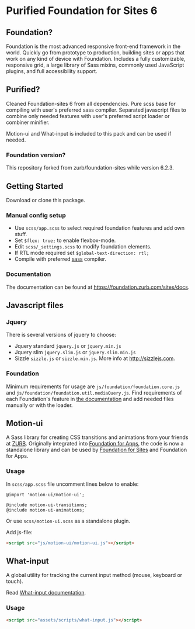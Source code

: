# Purified Foundation for Sites 6

## Foundation?

Foundation is the most advanced responsive front-end framework in the world. Quickly go from prototype to production, building sites or apps that work on any kind of device with Foundation. Includes a fully customizable, responsive grid, a large library of Sass mixins, commonly used JavaScript plugins, and full accessibility support.

## Purified?

Cleaned Foundation-sites 6 from all dependencies. Pure scss base for compiling with user's preferred sass compiler.
Separated javascript files to combine only needed features with user's preferred script loader or combiner minifier.

Motion-ui and What-input is included to this pack and can be used if needed.

### Foundation version?

This repository forked from zurb/foundation-sites while version 6.2.3.

## Getting Started

Download or clone this package.

### Manual config setup

- Use `scss/app.scss` to select required foundation features and add own stuff.
 - Set `$flex: true;` to enable flexbox-mode.
- Edit `scss/_settings.scss` to modify foundation elements.
 - If RTL mode required set `$global-text-direction: rtl;`
- Compile with preferred [sass](http://sass-lang.com/install) compiler.

### Documentation

The documentation can be found at <https://foundation.zurb.com/sites/docs>.

## Javascript files

### Jquery

There is several versions of jquery to choose:
- Jquery standard `jquery.js` or `jquery.min.js`
- Jquery slim `jquery.slim.js` or `jquery.slim.min.js`
- Sizzle `sizzle.js` or `sizzle.min.js`. More info at http://sizzlejs.com.

### Foundation

Minimum requirements for usage are `js/foundation/foundation.core.js` and `js/foundation/foundation.util.mediaQuery.js`.
Find requirements of each Foundation's feature in [the documentation](http://foundation.zurb.com/sites/docs/) and add needed files manually or with the loader.

## Motion-ui

A Sass library for creating CSS transitions and animations from your friends at [ZURB](http://zurb.com). Originally integrated into [Foundation for Apps](http://foundation.zurb.com/apps), the code is now a standalone library and can be used by [Foundation for Sites](http://foundation.zurb.com/sites) and Foundation for Apps.

### Usage

In `scss/app.scss` file uncomment lines below to enable:
```
@import 'motion-ui/motion-ui';

@include motion-ui-transitions;
@include motion-ui-animations;
```
Or use `scss/motion-ui.scss` as a standalone plugin.

Add js-file:
```html
<script src="js/motion-ui/motion-ui.js"></script>
```

## What-input

A global utility for tracking the current input method (mouse, keyboard or touch).

Read [What-input documentation](https://github.com/ten1seven/what-input).

### Usage

```html
<script src="assets/scripts/what-input.js"></script>
```

